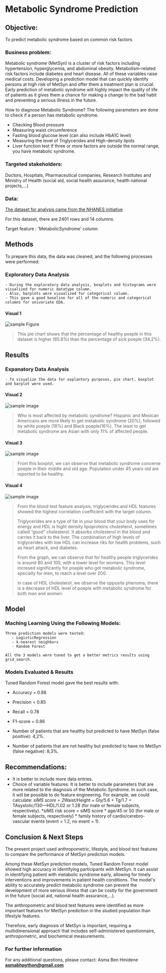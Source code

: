 # Metabolic Syndrome Prediction
## Objective:
To predict metabolic syndrome based on common risk factors

### Business problem:
   Metabolic syndrome (MetSyn) is a cluster of risk factors including hypertension, hyperglycemia, and abdominal obesity. Metabolism-related risk factors include diabetes and heart disease. 
 All of these variables raise medical costs. Developing a prediction model that can quickly identify persons at high risk of MetSyn and offer them a treatment plan is crucial. Early prediction of metabolic syndrome will highly impact the quality of life of patients as it gives them a chance for making a change to the bad habit and preventing a serious illness in the future.

How to diagnose Metabolic Syndrome?
The following parameters are done to check if a person has metabolic syndrome.
- Checking Blood pressure
- Measuring waist circumference
- Fasting blood glucose level (can also include HbA1C level)
- Measuring the level of Triglycerides and High-density lipids
- Liver function test
If three or more factors are outside the normal range, you have metabolic syndrome.

### Targeted stakeholders:
  Doctors, Hospitals, Pharmaceutical companies, Research Institutes and Ministry of Health (social aid, social health assurance, health national projects,...)

### Data:
[ The dataset for analysis came from the NHANES initiative]( https://data.world/informatics-edu/metabolic-syndrome-prediction)

For this dataset, there are 2401 rows and 14 columns.

Target feature : 'MetabolicSyndrome' column

## Methods
To prepare this data, the data was cleaned, and the following processes were performed:
### Exploratory Data Analysis
    - During the exploratory data analysis, boxplots and histograms were visualized for numeric datatype column. 
    - Also, barplots were visualized for categorical column. 
    - This gave a good baseline for all of the numeric and categorical columns for univariate EDA.

#### Visual 1 
![sample Figure](Figure1.png) 

> This pie chart shows that the percentage of healthy poeple in this dataset is higher (65.8%) than the percentage of sick poeple (34.2%).


## Results
 ### Expanatory Data Analysis
    - To visualize the data for explantory purposes, pie chart, boxplot and barplot were used. 

#### Visual 2 
![sample image](Figure2.png)

>Who is most affected by metabolic syndrome?
>Hispanic and Mexican Americans are more likely to get metabolic syndrome (20%), followed by white poeple (18%) and Black poeple(16%). The least to get metabolic syndrome are Asian with only 11% of affected people.

#### Visual 3 
![sample image](Figure3.png)

>  From this boxplot, we can observe that metabolic syndrome concerne poeple in their middle and old age. Population under 45 years old are reported to be healthy.  

#### Visual 4 
![sample image](Figure4.png)

>From the blood test feature analysis, triglycerides and HDL features showed the highest correlation coefficient with the target column.
>
>Triglycerides are a type of fat in your blood that your body uses for energy and HDL is hight density lipoproteins cholesterol, sometimes called “good” cholesterol. It absorbs cholesterol in the blood and carries it back to the liver.
>The combination of high levels of triglycerides with low HDL can increase riks for health problems, such as heart attack, and diabetes.
>
>From the graph, we can observe that for healthy people triglycerides is around 80 and 100, with a lower level for womans. This level incresed significantly for poeple who got metabolic syndrome, specially for men, to reach a level over 200.
>
>In case of HDL cholesterol, we observe the opposite phenoma, there is a decrease of HDL level of poeple with metabolic syndrome for both man and women.

## Model
 ### Maching Learning Using the Following Models:
    Three prediction models were tested:
       - LogisticRegression
       - k-nearest neighbors
       - Random Forest

    All the 3 models were tuned to get a better metrics results using grid_search.

 ### Models Evaluated & Results
 
Tuned Random Forest model gave the best results with:
- Accuracy = 0.88
- Precision = 0.85
- Recall = 0.78
- F1-score = 0.86
  
- Number of patients that are healthy but predicted to have MetSyn (false positive): 4,2%.
- Number of patients that are not healthy but predicted to have no MetSyn (false negative): 8,3%.

## Recommendations:
- It is better to include more data entries.
- Choice of variable features: It is better to include parameters that are more related to the diagnosis of the Metabolic Syndrome. In such case, it will be possible to do feature engineering. For example, we could calculate:
  *siMS score = 2*Waist/Height + Gly/5.6 + Tg/1.7 + TAsystolic/130—HDL/1.02 or 1.28 (for male or female subjects, respectively).
  *siMS risk score = siMS score * age/45 or 50 (for male or female subjects, respectively) * family history of cardio/cerebro-vascular events (event = 1.2, no event = 1). 


## Conclusion & Next Steps
The present project used anthropometric, lifestyle, and blood test features to compare the performance of MetSyn prediction models. 

Among these MetSyn prediction models, Tuned Random Forest model showed high accuracy in identifying participants with MetSyn. It can assist in identifying patient with metabolic syndrome early, allowing for timely interventions and improvements in patient health conditions. The model's ability to accurately predict metabolic syndrome can prevent the development of  more serious illness that can be costly for the government in the future (social aid, national health assurance,...).

The anthropometric and blood test features were identified as more important features for MetSyn prediction in the studied population than lifestyle features. 

Therefore, early diagnosis of MetSyn is important, requiring a multidimensional approach that includes self-administered questionnaire, anthropometric, and biochemical measurements.


### For further information

For any additional questions, please contact: Asma Ben Hmidene **asmabhpython@gmail.com**

